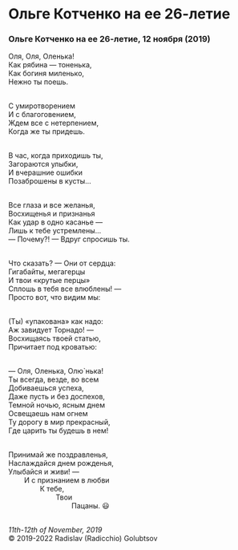 <style>p{text-align:left}</style>
# Ольге Котченко на ее 26-летие

### Ольге Котченко на ее 26-летие, 12 ноября (2019)

Оля, Оля, Оленька!<br />
Как рябина &mdash; тоненька,<br />
Как богиня миленько,<br />
Нежно ты поешь.

<br />С умиротворением<br />
И с благоговением,<br />
Ждем все с нетерпением,<br />
Когда же ты придешь.

<br />В час, когда приходишь ты,<br />
Загораются улыбки,<br />
И вчерашние ошибки<br />
Позаброшены в кусты...

<br />Все глаза и все желанья,<br />
Восхищенья и признанья<br />
Как удар в одно касанье &mdash;<br />
Лишь к тебе устремлены...<br />
&mdash; Почему?! &mdash; Вдруг спросишь ты.

<br />Что сказать? &mdash; Они от сердца:<br />
Гигабайты, мегагерцы<br />
И твои &laquo;крутые перцы&raquo;<br />
Сплошь в тебя все влюблены! &mdash;<br />
Просто вот, что видим мы:

<br />(Ты) &laquo;упакована&raquo; как надо:<br />
Аж завидует Торнадо! &mdash;<br />
Восхищаясь твоей статью,<br />
Причитает под кроватью:

<br />&mdash; Оля, Оленька, Олю\`нька!<br />
Ты всегда, везде, во всем<br />
Добиваешься успеха,<br />
Даже пусть и без доспехов,<br />
Темной ночью, ясным днем<br />
Освещаешь нам огнем<br />
Ту дорогу в мир прекрасный,<br />
Где царить ты будешь в нем!

<br />Принимай же поздравленья,<br />
Наслаждайся днем рожденья,<br />
Улыбайся и живи! &mdash;<br />
&nbsp;&nbsp;&nbsp;&nbsp;&nbsp;&nbsp;&nbsp;&nbsp;И с признанием в любви<br />
&nbsp;&nbsp;&nbsp;&nbsp;&nbsp;&nbsp;&nbsp;&nbsp;&nbsp;&nbsp;&nbsp;&nbsp;&nbsp;&nbsp;&nbsp;&nbsp;К тебе,<br />
&nbsp;&nbsp;&nbsp;&nbsp;&nbsp;&nbsp;&nbsp;&nbsp;&nbsp;&nbsp;&nbsp;&nbsp;&nbsp;&nbsp;&nbsp;&nbsp;&nbsp;&nbsp;&nbsp;&nbsp;&nbsp;&nbsp;&nbsp;&nbsp;Твои<br />
&nbsp;&nbsp;&nbsp;&nbsp;&nbsp;&nbsp;&nbsp;&nbsp;&nbsp;&nbsp;&nbsp;&nbsp;&nbsp;&nbsp;&nbsp;&nbsp;&nbsp;&nbsp;&nbsp;&nbsp;&nbsp;&nbsp;&nbsp;&nbsp;&nbsp;&nbsp;&nbsp;&nbsp;&nbsp;&nbsp;&nbsp;&nbsp;Пацаны. :smiley:

<br />*11th-12th of November, 2019*<br />
&copy; 2019-2022 Radislav (Radicchio) Golubtsov
